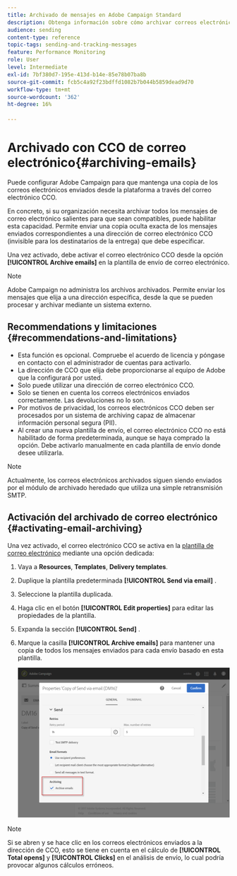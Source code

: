 ```yaml
---
title: Archivado de mensajes en Adobe Campaign Standard
description: Obtenga información sobre cómo archivar correos electrónicos con Adobe Campaign Standard mediante una dirección de correo electrónico CCO.
audience: sending
content-type: reference
topic-tags: sending-and-tracking-messages
feature: Performance Monitoring
role: User
level: Intermediate
exl-id: 7bf380d7-195e-413d-b14e-85e78b07ba8b
source-git-commit: fcb5c4a92f23bdffd1082b7b044b5859dead9d70
workflow-type: tm+mt
source-wordcount: '362'
ht-degree: 16%

---
```


# Archivado con CCO de correo electrónico{#archiving-emails}

Puede configurar Adobe Campaign para que mantenga una copia de los correos electrónicos enviados desde la plataforma a través del correo electrónico CCO.

En concreto, si su organización necesita archivar todos los mensajes de correo electrónico salientes para que sean compatibles, puede habilitar esta capacidad. Permite enviar una copia oculta exacta de los mensajes enviados correspondientes a una dirección de correo electrónico CCO (invisible para los destinatarios de la entrega) que debe especificar.

Una vez activado, debe activar el correo electrónico CCO desde la opción **[!UICONTROL Archive emails]** en la plantilla de envío de correo electrónico.

>[!NOTE]
>
>Adobe Campaign no administra los archivos archivados. Permite enviar los mensajes que elija a una dirección específica, desde la que se pueden procesar y archivar mediante un sistema externo.

## Recommendations y limitaciones {#recommendations-and-limitations}

* Esta función es opcional. Compruebe el acuerdo de licencia y póngase en contacto con el administrador de cuentas para activarlo.
* La dirección de CCO que elija debe proporcionarse al equipo de Adobe que la configurará por usted.
* Solo puede utilizar una dirección de correo electrónico CCO.
* Solo se tienen en cuenta los correos electrónicos enviados correctamente. Las devoluciones no lo son.
* Por motivos de privacidad, los correos electrónicos CCO deben ser procesados por un sistema de archiving capaz de almacenar información personal segura (PII).
* Al crear una nueva plantilla de envío, el correo electrónico CCO no está habilitado de forma predeterminada, aunque se haya comprado la opción. Debe activarlo manualmente en cada plantilla de envío donde desee utilizarla.

>[!NOTE]
>
>Actualmente, los correos electrónicos archivados siguen siendo enviados por el módulo de archivado heredado que utiliza una simple retransmisión SMTP.

## Activación del archivado de correo electrónico {#activating-email-archiving}

Una vez activado, el correo electrónico CCO se activa en la [plantilla de correo electrónico](../../start/using/marketing-activity-templates.md) mediante una opción dedicada:

1. Vaya a **Resources**, **Templates**, **Delivery templates**.
1. Duplique la plantilla predeterminada **[!UICONTROL Send via email]** .
1. Seleccione la plantilla duplicada.
1. Haga clic en el botón **[!UICONTROL Edit properties]** para editar las propiedades de la plantilla.
1. Expanda la sección **[!UICONTROL Send]** .
1. Marque la casilla **[!UICONTROL Archive emails]** para mantener una copia de todos los mensajes enviados para cada envío basado en esta plantilla.

   ![](assets/email_archiving.png)

>[!NOTE]
>
>Si se abren y se hace clic en los correos electrónicos enviados a la dirección de CCO, esto se tiene en cuenta en el cálculo de **[!UICONTROL Total opens]** y **[!UICONTROL Clicks]** en el análisis de envío, lo cual podría provocar algunos cálculos erróneos.
